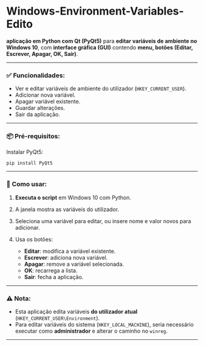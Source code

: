 # Windows-Environment-Variables-Edito

**aplicação em Python com Qt (PyQt5)** para **editar variáveis de ambiente no Windows 10**, com **interface gráfica (GUI)** contendo **menu, botões (Editar, Escrever, Apagar, OK, Sair)**.

---

### ✅ Funcionalidades:

* Ver e editar variáveis de ambiente do utilizador (`HKEY_CURRENT_USER`).
* Adicionar nova variável.
* Apagar variável existente.
* Guardar alterações.
* Sair da aplicação.

---

### 📦 Pré-requisitos:

Instalar PyQt5:

```bash
pip install PyQt5
```

---

### 🧪 Como usar:

1. **Executa o script** em Windows 10 com Python.
2. A janela mostra as variáveis do utilizador.
3. Seleciona uma variável para editar, ou insere nome e valor novos para adicionar.
4. Usa os botões:

   * **Editar**: modifica a variável existente.
   * **Escrever**: adiciona nova variável.
   * **Apagar**: remove a variável selecionada.
   * **OK**: recarrega a lista.
   * **Sair**: fecha a aplicação.

---

### ⚠️ Nota:

* Esta aplicação edita variáveis **do utilizador atual** (`HKEY_CURRENT_USER\Environment`).
* Para editar variáveis do sistema (`HKEY_LOCAL_MACHINE`), seria necessário executar como **administrador** e alterar o caminho no `winreg`.

---

